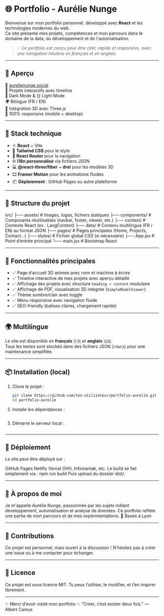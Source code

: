 # 🌐 Portfolio - Aurélie Nunge

Bienvenue sur mon portfolio personnel, développé avec **React** et les technologies modernes du web.  
Ce site présente mes projets, compétences et mon parcours dans le domaine de la data, du développement et de l'automatisation.

> 💡 *Ce portfolio est conçu pour être clair, rapide et responsive, avec une navigation intuitive en français et en anglais.*

---

## 🚀 Aperçu

🔗 [aurelienunge.social](https://aurelienunge.social)  
📸 Projets interactifs avec timeline  
🌙 Dark Mode & 🌞 Light Mode  
🌍 Bilingue (FR / EN)  
🧠 Intégration 3D avec Three.js  
📱 100% responsive (mobile + desktop)

---

## 🧰 Stack technique

- ⚛️ **React** + Vite
- 🎨 **Tailwind CSS** pour le style
- 🧩 **React Router** pour la navigation
- 🌐 **i18n personnalisé** via fichiers JSON
- 💻 **@react-three/fiber** + **drei** pour les modèles 3D
- 🎞️ **Framer Motion** pour les animations fluides
- 📦 **Déploiement** : GitHub Pages ou autre plateforme

---

## 📁 Structure du projet
src/
├── assets/ # Images, logos, fichiers statiques
├── components/ # Composants réutilisables (navbar, footer, viewer, etc.)
├── context/ # Contexte React (ex : LangContext)
├── data/ # Contenu multilingue (FR / EN) au format JSON
├── pages/ # Pages principales (Home, Projects, Contact...)
├── styles/ # Fichier global CSS (si nécessaire)
├── App.jsx # Point d’entrée principal
└── main.jsx # Bootstrap React


---

## 📸 Fonctionnalités principales

- ✅ Page d’accueil 3D animée avec nom et machine à écrire
- ✅ Timeline interactive de mes projets avec aperçu détaillé
- ✅ Affichage des projets avec structure `heading + content` modulaire
- ✅ Affichage de PDF, visualisation 3D intégrée (`SimpleModelViewer`)
- ✅ Thème sombre/clair avec toggle
- ✅ Menu responsive avec navigation fluide
- ✅ SEO-friendly (balises claires, chargement rapide)

---

## 🌍 Multilingue

Le site est disponible en **français** 🇫🇷 et **anglais** 🇬🇧.  
Tous les textes sont stockés dans des fichiers JSON (`/data`) pour une maintenance simplifiée.

---

## 📦 Installation (local)

1. Clone le projet :
   ```bash
   git clone https://github.com/ton-utilisateur/portfolio-aurelie.git
   cd portfolio-aurelie

2. Installe les dépendances :
    ```npm install

3. Démarre le serveur local :
    ```npm run dev

---

## 🚀 Déploiement

Le site peut être déployé sur :

GitHub Pages
Netlify
Vercel
OVH, Infomaniak, etc.
Le build se fait simplement via :
npm run build
Puis upload du dossier dist/.

---

## 👤 À propos de moi

Je m'appelle Aurélie Nunge, passionnée par les sujets mêlant développement, automatisation et analyse de données.
Ce portfolio reflète une partie de mon parcours et de mes expérimentations.
📍 Basée à Lyon

---

## 🤝 Contributions

Ce projet est personnel, mais ouvert à la discussion !
N'hésitez pas à créer une issue ou à me contacter pour échanger.

---

## 📄 Licence

Ce projet est sous licence MIT.
Tu peux l’utiliser, le modifier, et t’en inspirer librement.

---

✨ Merci d’avoir visité mon portfolio ✨
"Créer, c’est exister deux fois." — Albert Camus

